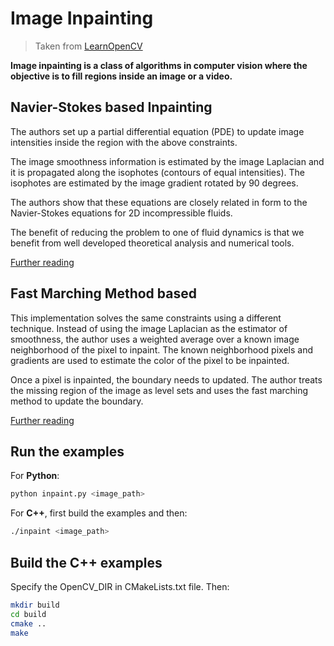 # Image Inpainting

> Taken from [LearnOpenCV](https://www.learnopencv.com/)

**Image inpainting is a class of algorithms in computer vision where the objective is to fill regions inside an image or a video.**

## Navier-Stokes based Inpainting

The authors set up a partial differential equation (PDE) to update image intensities inside the region with the above constraints.

The image smoothness information is estimated by the image Laplacian and it is propagated along the isophotes (contours of equal intensities). The isophotes are estimated by the image gradient rotated by 90 degrees.

The authors show that these equations are closely related in form to the Navier-Stokes equations for 2D incompressible fluids.

The benefit of reducing the problem to one of fluid dynamics is that we benefit from well developed theoretical analysis and numerical tools.

[Further reading](http://www.math.ucla.edu/~bertozzi/papers/cvpr01.pdf)

## Fast Marching Method based

This implementation solves the same constraints using a different technique. Instead of using the image Laplacian as the estimator of smoothness, the author uses a weighted average over a known image neighborhood of the pixel to inpaint. The known neighborhood pixels and gradients are used to estimate the color of the pixel to be inpainted.

Once a pixel is inpainted, the boundary needs to updated. The author treats the missing region of the image as level sets and uses the fast marching method to update the boundary.

[Further reading](https://pdfs.semanticscholar.org/622d/5f432e515da69f8f220fb92b17c8426d0427.pdf)

## Run the examples

For **Python**:

```sh
python inpaint.py <image_path>
```

For **C++**, first build the examples and then:

```sh
./inpaint <image_path>
```

## Build the C++ examples

Specify the OpenCV_DIR in CMakeLists.txt file. Then:

```sh
mkdir build
cd build
cmake ..
make
```
